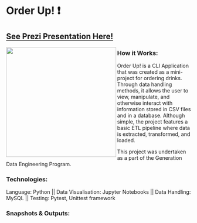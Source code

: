 # Order Up! :exclamation:
## [See Prezi Presentation Here!](https://prezi.com/p/edit/wwzm0xyylhfx/)

<img align="left" img src="https://user-images.githubusercontent.com/70574102/97869246-0cb48380-1d09-11eb-82fc-116bfdb032ca.png" width="300" />

### How it Works:
Order Up! is a CLI Application that was created as a mini-project for ordering drinks. Through data handling methods, it allows the user to view, manipulate, and otherwise interact with information stored in CSV files and in a database. 
Although simple, the project features a basic ETL pipeline where data is extracted, transformed, and loaded.

This project was undertaken as a part of the Generation Data Engineering Program.

### Technologies: 
Language: Python || Data Visualisation: Jupyter Notebooks || Data Handling: MySQL || Testing: Pytest, Unittest framework

### Snapshots & Outputs:
